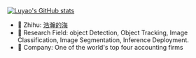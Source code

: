 [![Luyao's GitHub stats](https://github-readme-stats.vercel.app/api?username=JackDance&show_icons=true&theme=tokyonight)](https://github.com/anuraghazra/github-readme-stats)



- 👋 Zhihu: [浩瀚的海](https://www.zhihu.com/people/jack-zhang-28-91)
- 👀 Research Field: object Detection, Object Tracking, Image Classification, Image Segmentation, Inference Deployment.
- 🌱 Company: One of the world's top four accounting firms

<!---
JackDance/JackDance is a ✨ special ✨ repository because its `README.md` (this file) appears on your GitHub profile.
You can click the Preview link to take a look at your changes.
--->
